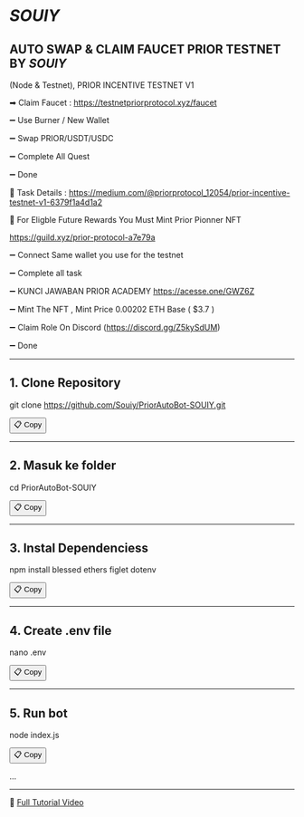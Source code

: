 # *SOUIY*
## AUTO SWAP & CLAIM FAUCET PRIOR TESTNET BY *SOUIY*

(Node & Testnet),
PRIOR INCENTIVE TESTNET V1

➡ Claim Faucet : https://testnetpriorprotocol.xyz/faucet

➖ Use Burner / New Wallet

➖ Swap PRIOR/USDT/USDC

➖ Complete All Quest

➖ Done

📖 Task Details : https://medium.com/@priorprotocol_12054/prior-incentive-testnet-v1-6379f1a4d1a2

📌 For Eligble Future Rewards You Must Mint  Prior Pionner NFT 

https://guild.xyz/prior-protocol-a7e79a

➖ Connect Same wallet you use for the testnet

➖ Complete  all task

➖ KUNCI JAWABAN PRIOR ACADEMY https://acesse.one/GWZ6Z

➖ Mint The NFT , Mint Price 0.00202 ETH Base ( $3.7 )

➖ Claim Role On Discord (https://discord.gg/Z5kySdUM)

➖ Done

---

## 1. Clone Repository
git clone https://github.com/Souiy/PriorAutoBot-SOUIY.git

<button onclick="navigator.clipboard.writeText('git clone https://github.com/Souiy/PriorAutoBot-SOUIY.git')">📋 Copy</button>

---

## 2. Masuk ke folder
cd PriorAutoBot-SOUIY

<button onclick="navigator.clipboard.writeText('cd PriorAutoBot-SOUIY')">📋 Copy</button>

---


## 3. Instal Dependenciess
npm install blessed ethers figlet dotenv 

<button onclick="navigator.clipboard.writeText('npm install blessed ethers figlet dotenv')">📋 Copy</button>

---

## 4. Create .env file
nano .env


<button onclick="navigator.clipboard.writeText('nano .env')">📋 Copy</button>

---

## 5. Run bot
node index.js

<button onclick="navigator.clipboard.writeText('node index.js')">📋 Copy</button>

...

---

🔗 [Full Tutorial Video](https://www.tiktok.com/@souiy1/video/7495429686885928210)

